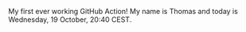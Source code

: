 My first ever working GitHub Action!
My name is Thomas and today is Wednesday, 19 October, 20:40 CEST. 
